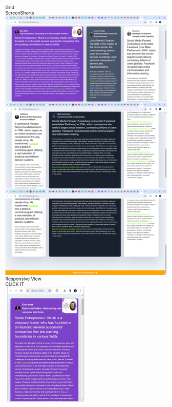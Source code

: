 Grid 
<br>
 ScreenShorts
 <br>
 <img src="/screen shorts/Screenshot 2024-03-26 161354.png">
 <img src="/screen shorts/Screenshot 2024-03-26 161416.png">
 <img src="/screen shorts/Screenshot 2024-03-26 161438.png">
 <br>
 Responsive View
 <br>
 CLICK IT
 <br>
 <img contains src="/screen shorts/document.pdf" type="type/pdf" width="50%" height="50%" alt="IMAGE DOCUMENT">


